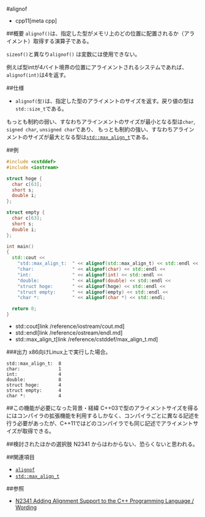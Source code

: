 #alignof
* cpp11[meta cpp]

##概要
`alignof()`は、指定した型がメモリ上のどの位置に配置されるか（アライメント）取得する演算子である。

`sizeof()`と異なり`alignof()` は変数には使用できない。

例えば型intが4バイト境界の位置にアライメントされるシステムであれば、`alignof(int)`は4を返す。


##仕様
- `alignof(型)`は、指定した型のアライメントのサイズを返す。戻り値の型は`std::size_t`である。

もっとも制約の弱い、すなわちアラインメントのサイズが最小となる型は`char`, `signed char`, `unsigned char`であり、
もっとも制約の強い、すなわちアラインメントのサイズが最大となる型は[`std::max_align_t`][max_align_t]である。

[max_align_t]: /reference/cstddef/max_align_t.md


##例
```cpp
#include <cstddef>
#include <iostream>

struct hoge {
  char c[63];
  short s;
  double i;
};

struct empty {
  char c[63];
  short s;
  double i;
};

int main()
{
  std::cout <<
    "std::max_align_t:  " << alignof(std::max_align_t) << std::endl <<
    "char:              " << alignof(char) << std::endl <<
    "int:               " << alignof(int) << std::endl <<
    "double:            " << alignof(double) << std::endl <<
    "struct hoge:       " << alignof(hoge) << std::endl <<
    "struct empty:      " << alignof(empty) << std::endl <<
    "char *:            " << alignof(char *) << std::endl;

  return 0;
}
```
* std::cout[link /reference/iostream/cout.md]
* std::endl[link /reference/ostream/endl.md]
* std::max_align_t[link /reference/cstddef/max_align_t.md]

###出力
x86向けLinux上で実行した場合。

```
std::max_align_t:  8
char:              1
int:               4
double:            8
struct hoge:       4
struct empty:      4
char *:            4
```


##この機能が必要になった背景・経緯
C++03で型のアライメントサイズを得るにはコンパイラの拡張機能を利用するしかなく、コンパイラごとに異なる記述を行う必要があったが、C++11ではどのコンパイラでも同じ記述でアライメントサイズが取得できる。


##検討されたほかの選択肢
N2341 からはわからない、恐らくないと思われる。


##関連項目
- [`alignof`](/lang/cpp11/alignof.md)
- [`std::max_align_t`](/reference/cstddef/max_align_t.md)


##参照
- [N2341 Adding Alignment Support to the C++ Programming Language / Wording](http://www.open-std.org/jtc1/sc22/wg21/docs/papers/2007/n2341.pdf)

